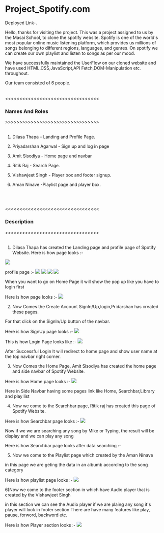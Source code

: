 # Project_Spotify.com

Deployed Link-.


Hello, thanks for visiting the project. This was a project assigned to us by the Masai School, to clone the spotify website. Spotify is one of the world's most popular online music listening platform, which provides us millions of songs belonging to different regions, languages, and genres. On spotify we can create our own playlist and listen to songs as per our mood. 

We have successfully maintained the UserFlow on our cloned website and have used HTML,CSS,JavaScript,API Fetch,DOM-Manipulation etc. throughout.

Our team consisted of 6 people.<br>
<br>
<br>
<<<<<<<<<<<<<<<<<<<<<<<<<<<<<<<<< <h3>Names And Roles</h3> >>>>>>>>>>>>>>>>>>>>>>>>>>>>>>>>>
<br>
<br>

1) Dilasa Thapa - Landing and Profile Page.

2) Priyadarshan Agarwal - Sign up and log in page

3) Amit Sisodiya - Home page and navbar

4) Ritik Raj - Search Page.

5) Vishawjeet Singh - Player box and footer signup.

6) Aman Ninave -Playlist page and player box.
<br>
<br>

<<<<<<<<<<<<<<<<<<<<<<<<<<<<<<<<< <h3>Description</h3> >>>>>>>>>>>>>>>>>>>>>>>>>>>>>>>>>
<br>
<br>

 1) Dilasa Thapa has created the Landing page and profile page of Spotify Website.
Here is how page looks :-
<img src="https://snipboard.io/qkcbzK.jpg"/>



profile page :-
<img src="https://snipboard.io/5wDcdR.jpg"/>
<img src="https://snipboard.io/ni81Lt.jpg"/>
<img src="https://snipboard.io/5G4nfO.jpg"/>
<img src="https://snipboard.io/2sYj5q.jpg"/>




 When you want to go on Home Page it will show the pop up like you have to login first

 Here is how  page looks :-
<img src="https://snipboard.io/sIzAMu.jpg"/>










2) Now Comes the Create Account SignIn/Up,login,Pridarshan has created these pages.

For that click on the SignIn/Up button of the navbar.

Here is how SignUp page looks :- 
<img src="https://snipboard.io/n1EVK5.jpg"/>



This is how Login Page looks like :-
<img src="https://snipboard.io/sIzAMu.jpg"/>






After Successful Login It will redirect to home page and show user name at the top navbar right corner.

3) Now Comes the Home Page, Amit Sisodiya has created  the home page and side navbar of Spotify Website.

Here is how Home page looks :- 
<img src="https://snipboard.io/nrUEQp.jpg"/>






Here in Side Navbar having some pages link like Home, Searchbar,Library and play list


4) Now we come to the Searchbar page, Ritik raj has created  this page of Spotify Website.

Here is how Searchbar page looks :- 
<img src="https://snipboard.io/hlRbQL.jpg"/>


Now if we we are searching any song by Mike or Typing, the result will be display and we can play any song

Here is how Searchbar page looks after data searching :-






5) Now we come to the Playlist page which created by the Aman Ninave 

in this page we are geting the data in an albumb according to the song category

Here is how playlist page looks :- 
<img src="https://snipboard.io/TzksOl.jpg"/>





6)Now we come to the footer section in which have Audio player that is created by the Vishawjeet Singh

in this section we can see the Audio player if we are plaing any song it's player will look in footer section
There are have many features like play, pause, forword, backword etc.

Here is how Player section looks :- 
<img src="https://snipboard.io/N4kIqe.jpg"/>

